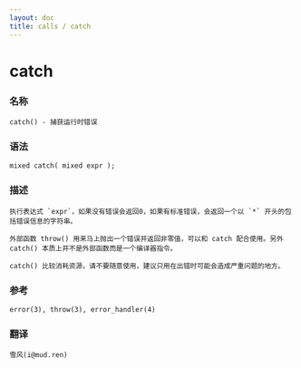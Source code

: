 ```yaml
---
layout: doc
title: calls / catch
---
```

# catch

### 名称

    catch() - 捕获运行时错误

### 语法

    mixed catch( mixed expr );

### 描述

    执行表达式 `expr`，如果没有错误会返回0，如果有标准错误，会返回一个以 `*` 开头的包括错误信息的字符串。

    外部函数 throw() 用来马上抛出一个错误并返回非零值，可以和 catch 配合使用。另外 catch() 本质上并不是外部函数而是一个编译器指令。

    catch() 比较消耗资源，请不要随意使用，建议只用在出错时可能会造成严重问题的地方。

### 参考

    error(3), throw(3), error_handler(4)

### 翻译 ###

    雪风(i@mud.ren)
